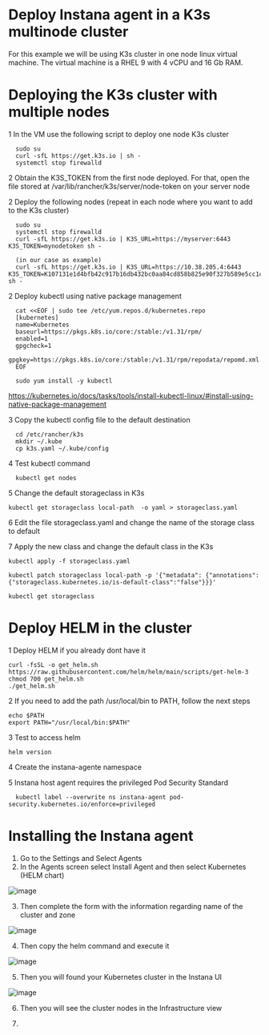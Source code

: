Deploy Instana agent in a K3s multinode cluster
=

For this example we will be using K3s cluster in one node linux virtual machine. 
The virtual machine is a RHEL 9 with 4 vCPU and 16 Gb RAM.

# Deploying the K3s cluster with multiple nodes

1 In the VM use the following script to deploy one node K3s cluster

      sudo su
      curl -sfL https://get.k3s.io | sh -
      systemctl stop firewalld

2 Obtain the K3S_TOKEN from the first node deployed. For that, open the file stored at /var/lib/rancher/k3s/server/node-token on your server node

2 Deploy the following nodes (repeat in each node where you want to add to the K3s cluster)

      sudo su
      systemctl stop firewalld
      curl -sfL https://get.k3s.io | K3S_URL=https://myserver:6443 K3S_TOKEN=mynodetoken sh -

      (in our case as example)
      curl -sfL https://get.k3s.io | K3S_URL=https://10.38.205.4:6443 K3S_TOKEN=K107131e1d4bfb42c917b16db432bc0aa84cd858b825e90f327b589e5cc1c5bd711::server:117f0083dcc21a827c33b8b6080cb376 sh -
      

2 Deploy kubectl using native package management

      cat <<EOF | sudo tee /etc/yum.repos.d/kubernetes.repo
      [kubernetes]
      name=Kubernetes
      baseurl=https://pkgs.k8s.io/core:/stable:/v1.31/rpm/
      enabled=1
      gpgcheck=1
      gpgkey=https://pkgs.k8s.io/core:/stable:/v1.31/rpm/repodata/repomd.xml.key
      EOF

      sudo yum install -y kubectl

https://kubernetes.io/docs/tasks/tools/install-kubectl-linux/#install-using-native-package-management

3 Copy the kubectl config file to the default destination

      cd /etc/rancher/k3s
      mkdir ~/.kube
      cp k3s.yaml ~/.kube/config

4 Test kubectl command

      kubectl get nodes 


5 Change the default storageclass in K3s

    kubectl get storageclass local-path  -o yaml > storageclass.yaml

6 Edit the file storageclass.yaml and change the name of the storage class to default


7 Apply the new class and change the default class in the K3s

    kubectl apply -f storageclass.yaml

    kubectl patch storageclass local-path -p '{"metadata": {"annotations":{"storageclass.kubernetes.io/is-default-class":"false"}}}'

    kubectl get storageclass


Deploy HELM in the cluster
=

1 Deploy HELM if you already dont have it

    curl -fsSL -o get_helm.sh https://raw.githubusercontent.com/helm/helm/main/scripts/get-helm-3
    chmod 700 get_helm.sh
    ./get_helm.sh

2 If you need to add the path /usr/local/bin to PATH, follow the next steps

    echo $PATH
    export PATH="/usr/local/bin:$PATH"

3 Test to access helm 

    helm version

4 Create the instana-agente namespace

5 Instana host agent requires the privileged Pod Security Standard

      kubectl label --overwrite ns instana-agent pod-security.kubernetes.io/enforce=privileged


# Installing the Instana agent

1. Go to the Settings and Select Agents
2. In the Agents screen select Install Agent and then select Kubernetes (HELM chart)

![image](https://github.com/user-attachments/assets/9927d2e8-b881-4c0a-a577-a368a0394a51)


3. Then complete the form with the information regarding name of the cluster and zone

![image](https://github.com/user-attachments/assets/515e0c4c-23f8-4fbc-9b02-e495f17972f6)


4. Then copy the helm command and execute it
   
![image](https://github.com/user-attachments/assets/d7a4647e-426c-4c56-a311-fdb2bc3eb7f2)

5. Then you will found your Kubernetes cluster in the Instana UI

![image](https://github.com/user-attachments/assets/c8a05645-9fdc-4d0a-8d77-2126898b485d)

6. Then you will see the cluster nodes in the Infrastructure view



7. 
